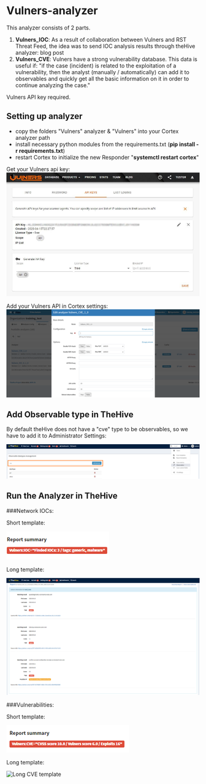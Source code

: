 # Vulners-analyzer
 
This analyzer consists of 2 parts.
1. **Vulners_IOC**: As a result of collaboration between Vulners and RST Threat Feed, the idea was to send IOC analysis results through theHive analyzer: blog post
2. **Vulners_CVE**: Vulners have a strong vulnerability database. This data is useful if:
"if the case (incident) is related to the exploitation of a vulnerability, then the analyst (manually / automatically) can add it to observables and quickly get all the basic information on it in order to continue analyzing the case."

Vulners API key required.

## Setting up analyzer

* copy the folders "Vulners" analyzer & "Vulners" into your Cortex analyzer path
* install necessary python modules from the requirements.txt (**pip install -r requirements.txt**)
* restart Cortex to initialize the new Responder "**systemctl restart cortex**"

Get your Vulners api key: ![Vulners API](assets/vulners_api.png)

Add your Vulners API in Cortex settings: ![API key in Cortex](assets/Cortex_settings.png)

## Add Observable type in TheHive

By default theHive does not have a "cve" type to be observables, so we have to add it to Administrator Settings:

![add observable](assets/theHive_add_cve.PNG)​

## Run the Analyzer in TheHive

###Network IOCs:

Short template:

![Short IOC template](assets/ioc_short_template.png)

Long template:

![Long IOC template](assets/ioc_long_template.png)

###Vulnerabilities:

Short template: 

![Short CVE template](assets/cve_short_template.png)

Long template:

![Long CVE template](assets/cve_long_template.gif)
